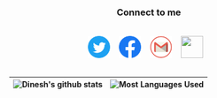 <div align="center"><h3>Connect to me</h3></div><br />

<div align="center">
	<a href="https://twitter.com/chieund37"><img height="40" width="40" src="https://raw.githubusercontent.com/chieund/chieund/master/icons/twitter.png"></a>&nbsp; &nbsp;
	<a href="https://www.facebook.com/chieund.fat"><img height="40" width="40" src="https://raw.githubusercontent.com/chieund/chieund/master/icons/facebook.png"></a>&nbsp; &nbsp;
	<a href="mailto:chieund.fat@gmail.com"><img height="40" width="40" src="https://raw.githubusercontent.com/chieund/chieund/master/icons/gmail.png"></a>&nbsp; &nbsp;
	<a href="https://github.com/chieund"><img height="40" width="40" src="https://upload.wikimedia.org/wikipedia/commons/a/ae/Github-desktop-logo-symbol.svg"></a>&nbsp; &nbsp;
</div>

<br/>


| ![Dinesh's github stats][statistics] | ![Most Languages Used][mostUsedLanguages] |
| ------------- | ------------- |


[statistics]: https://githubstatistics.vercel.app/api?username=chieund&count_private=true&include_all_commits=true&show_icons=true&line_height=20&custom_title=Github%20Stats&hide_border=true&bg_color=8282820f&text_color=2f80ed


[mostUsedLanguages]: https://githubstatistics.vercel.app/api/top-langs/?username=chieund&layout=compact&hide_border=true&bg_color=8282820f&text_color=2f80ed

